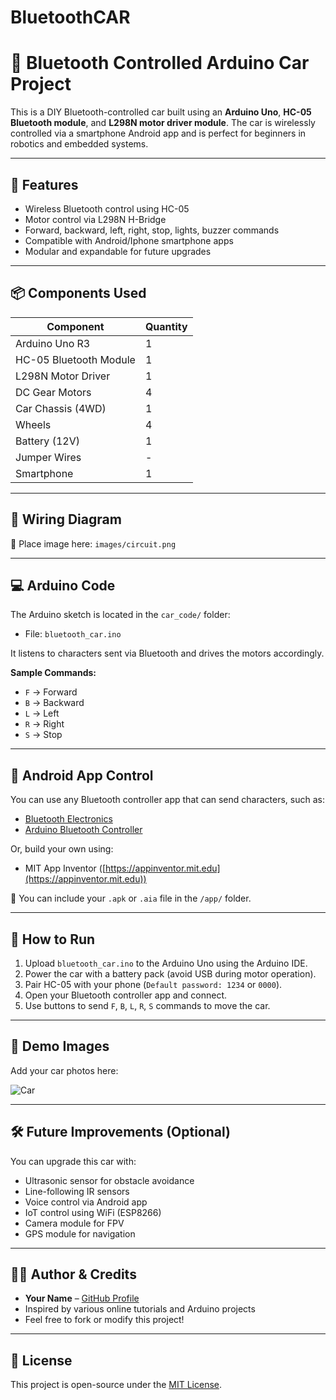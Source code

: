 # BluetoothCAR
# 🚗 Bluetooth Controlled Arduino Car Project

This is a DIY Bluetooth-controlled car built using an **Arduino Uno**, **HC-05 Bluetooth module**, and **L298N motor driver module**. The car is wirelessly controlled via a smartphone Android app and is perfect for beginners in robotics and embedded systems.

---

## 🔧 Features

- Wireless Bluetooth control using HC-05
- Motor control via L298N H-Bridge
- Forward, backward, left, right, stop, lights, buzzer commands
- Compatible with Android/Iphone smartphone apps
- Modular and expandable for future upgrades

---

## 📦 Components Used

| Component               | Quantity |
|------------------------|----------|
| Arduino Uno R3         | 1        |
| HC-05 Bluetooth Module | 1        |
| L298N Motor Driver     | 1        |
| DC Gear Motors         | 4        |
| Car Chassis (4WD)      | 1        |
| Wheels                 | 4        |
| Battery (12V)          | 1        |
| Jumper Wires           | -        |
| Smartphone             | 1        |

---

## 🔌 Wiring Diagram

📎 Place image here: `images/circuit.png`

---

## 💻 Arduino Code

The Arduino sketch is located in the `car_code/` folder:
- File: `bluetooth_car.ino`

It listens to characters sent via Bluetooth and drives the motors accordingly.

**Sample Commands:**
- `F` → Forward
- `B` → Backward
- `L` → Left
- `R` → Right
- `S` → Stop

---

## 📱 Android App Control

You can use any Bluetooth controller app that can send characters, such as:
- [Bluetooth Electronics](https://play.google.com/store/apps/details?id=com.keuwl.arduinobluetoothcontroller)
- [Arduino Bluetooth Controller](https://play.google.com/store/apps/details?id=braulio.calle.bluetoothRCController)

Or, build your own using:
- MIT App Inventor ([https://appinventor.mit.edu](https://appinventor.mit.edu))

📎 You can include your `.apk` or `.aia` file in the `/app/` folder.

---

## 🚀 How to Run

1. Upload `bluetooth_car.ino` to the Arduino Uno using the Arduino IDE.
2. Power the car with a battery pack (avoid USB during motor operation).
3. Pair HC-05 with your phone (`Default password: 1234` or `0000`).
4. Open your Bluetooth controller app and connect.
5. Use buttons to send `F`, `B`, `L`, `R`, `S` commands to move the car.

---

## 📸 Demo Images

Add your car photos here:



![Car](images/car_front.jpg)

---

## 🛠️ Future Improvements (Optional)

You can upgrade this car with:
- Ultrasonic sensor for obstacle avoidance
- Line-following IR sensors
- Voice control via Android app
- IoT control using WiFi (ESP8266)
- Camera module for FPV
- GPS module for navigation

---

## 👨‍💻 Author & Credits

- **Your Name** – [GitHub Profile](https://github.com/yourusername)
- Inspired by various online tutorials and Arduino projects
- Feel free to fork or modify this project!

---

## 📄 License

This project is open-source under the [MIT License](LICENSE).

